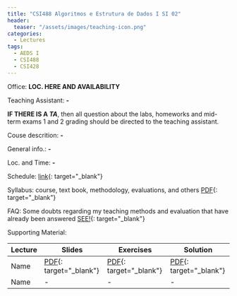 ```yaml
---
title: "CSI488 Algoritmos e Estrutura de Dados I SI 02"
header:
  teaser: "/assets/images/teaching-icon.png"
categories:
  - Lectures
tags:
  - AEDS I
  - CSI488
  - CSI428
---
```




Office: **LOC. HERE AND AVAILABILITY**

Teaching Assistant: **-**

**IF THERE IS A *TA***, then all question about the labs, homeworks and mid-term exams 1 and 2 grading should be directed to the teaching assistant.

Couse descrition: **-**

General info.: **-**

Loc. and Time: **-**

Schedule: [link](#){: target="_blank"}

Syllabus: course, text book, methodology, evaluations, and others [PDF](#){: target="_blank"}

FAQ: Some doubts regarding my teaching methods and evaluation that have already been answered [SEE!](/faq){: target="_blank"}

Supporting Material:

| Lecture | Slides | Exercises | Solution |
| ------ | ------ | ------ | ------ |
| Name | [PDF](#){: target="_blank"} | [PDF](#){: target="_blank"} | [PDF](#){: target="_blank"} |
| Name | - | - | - |
